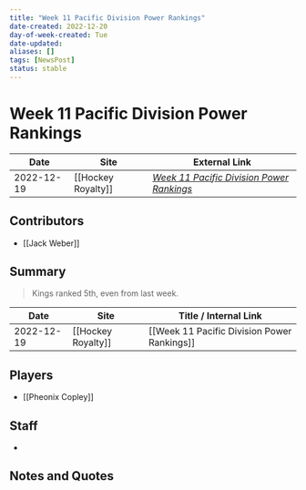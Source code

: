```yaml
---
title: "Week 11 Pacific Division Power Rankings"
date-created: 2022-12-20
day-of-week-created: Tue
date-updated: 
aliases: []
tags: [NewsPost]
status: stable
---
```


# Week 11 Pacific Division Power Rankings

| Date       | Site               | External Link                                                                                                              |
| ---------- | ------------------ | -------------------------------------------------------------------------------------------------------------------------- |
| 2022-12-19 | [[Hockey Royalty]] | [*Week 11 Pacific Division Power Rankings*](https://hockeyroyalty.com/2022/12/19/week-11-pacific-division-power-rankings/) |

## Contributors
- [[Jack Weber]]

## Summary
> Kings ranked 5th, even from last week.

| Date       | Site               | Title / Internal Link                       |
| ---------- | ------------------ | ------------------------------------------- |
| 2022-12-19 | [[Hockey Royalty]] | [[Week 11 Pacific Division Power Rankings]] |

## Players
- [[Pheonix Copley]]

## Staff
- 

## Notes and Quotes

